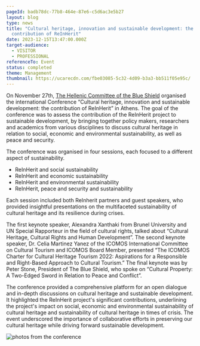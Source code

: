 ```yaml
---
pageId: badb78dc-77b8-464e-87e6-c5d6ac3e5b27
layout: blog
type: news
title: "Cultural heritage, innovation and sustainable development: the
  contribution of ReInHerit"
date: 2023-12-15T13:47:00.000Z
target-audience:
  - VISITOR
  - PROFESSIONAL
referenceTo: Event
status: completed
theme: Management
thumbnail: https://ucarecdn.com/fbe03085-5c32-4d09-b3a3-bb511f05e95c/
---
```

On November 27th, [The Hellenic Committee of the Blue Shield](https://www.hellenicblueshield.com) organised the international Conference “Cultural heritage, innovation and sustainable development: the contribution of ReΙnΗerit” in Athens. The goal of the conference was to assess the contribution of the ReΙnΗerit project to sustainable development, by bringing together policy makers, researchers and academics from various disciplines to discuss cultural heritage in relation to social, economic and environmental sustainability, as well as peace and security.

The conference was organised in four sessions, each focused to a different aspect of sustainability.

* ReΙnΗerit and social sustainability 
* ReΙnΗerit and economic sustainability 
* ReInHerit and environmental sustainability 
* ReInHerit, peace and security and sustainability

Each session included both ReInherit partners and guest speakers, who provided insightful presentations on the multifaceted sustainability of cultural heritage and its resilience during crises.



The first keynote speaker, Alexandra Xanthaki from Brunel University and UN Special Rapporteur in the field of cultural rights, talked about “Cultural Heritage, Cultural Rights and Human Development”. The second keynote speaker, Dr. Celia Martinez Yanez of the ICOMOS International Committee on Cultural Tourism and ICOMOS Board Member, presented “The ICOMOS Charter for Cultural Heritage Tourism 2022: Aspirations for a Responsible and Right-Based Approach to Cultural Tourism.” The final keynote was by Peter Stone, President of The Blue Shield, who spoke on “Cultural Property: A Two-Edged Sword in Relation to Peace and Conflict”.

The conference provided a comprehensive platform for an open dialogue and in-depth discussions on cultural heritage and sustainable development. It highlighted the ReΙnΗerit project's significant contributions, underlining the project's impact on social, economic and environmental sustainability of cultural heritage and sustainability of cultural heritage in times of crisis. The event underscored the importance of collaborative efforts in preserving our cultural heritage while driving forward sustainable development.

![photos from the conference](https://ucarecdn.com/f9a8cef8-592a-459a-be14-f78e1a02b8b6/ "ReInHerit Conference in Athens")